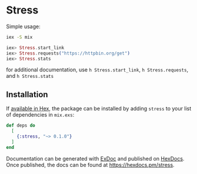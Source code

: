 # Stress

Simple usage:

```bash
iex -S mix
```

```elixir
iex> Stress.start_link
iex> Stress.requests("https://httpbin.org/get")
iex> Stress.stats
```

for additional documentation, use `h Stress.start_link`, `h Stress.requests`, and `h Stress.stats`

## Installation

If [available in Hex](https://hex.pm/docs/publish), the package can be installed
by adding `stress` to your list of dependencies in `mix.exs`:

```elixir
def deps do
  [
    {:stress, "~> 0.1.0"}
  ]
end
```

Documentation can be generated with [ExDoc](https://github.com/elixir-lang/ex_doc)
and published on [HexDocs](https://hexdocs.pm). Once published, the docs can
be found at <https://hexdocs.pm/stress>.
